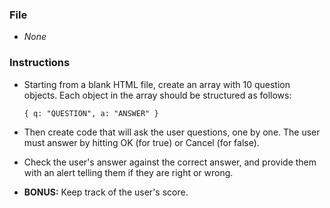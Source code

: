 ### File

* _None_

### Instructions

* Starting from a blank HTML file, create an array with 10 question objects. Each object in the array should be structured as follows: 

  `{ q: "QUESTION", a: "ANSWER" }`

* Then create code that will ask the user questions, one by one. The user must answer by hitting OK (for true) or Cancel (for false).

* Check the user's answer against the correct answer, and provide them with an alert telling them if they are right or wrong.

* **BONUS:** Keep track of the user's score.